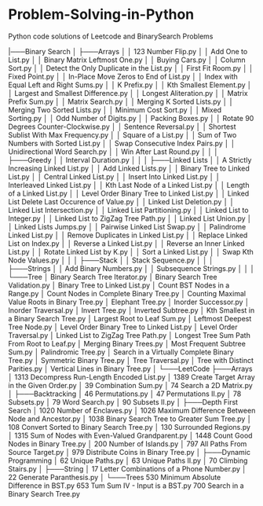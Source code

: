 # Problem-Solving-in-Python
Python code solutions of Leetcode and BinarySearch Problems

|───Binary Search
│   ├───Arrays
│   │       123 Number Flip.py
│   │       Add One to List.py
│   │       Binary Matrix Leftmost One.py
│   │       Buying Cars.py
│   │       Column Sort.py
│   │       Detect the Only Duplicate in the List.py
│   │       First Fit Room.py
│   │       Fixed Point.py
│   │       In-Place Move Zeros to End of List.py
│   │       Index with Equal Left and Right Sums.py
│   │       K Prefix.py
│   │       Kth Smallest Element.py
│   │       Largest and Smallest Difference.py
│   │       Longest Aliteration.py
│   │       Matrix Prefix Sum.py
│   │       Matrix Search.py
│   │       Merging K Sorted Lists.py
│   │       Merging Two Sorted Lists.py
│   │       Minimum Cost Sort.py
│   │       Mixed Sorting.py
│   │       Odd Number of Digits.py
│   │       Packing Boxes.py
│   │       Rotate 90 Degrees Counter-Clockwise.py
│   │       Sentence Reversal.py
│   │       Shortest Sublist With Max Frequency.py
│   │       Square of a List.py
│   │       Sum of Two Numbers with Sorted List.py
│   │       Swap Consecutive Index Pairs.py
│   │       Unidirectional Word Search.py
│   │       Win After Last Round.py
│   │
│   ├───Greedy
│   │       Interval Duration.py
│   │
│   ├───Linked Lists
│   │       A Strictly Increasing Linked List.py
│   │       Add Linked Lists.py
│   │       Binary Tree to Linked List.py
│   │       Central Linked List.py
│   │       Insert Into Linked List.py
│   │       Interleaved Linked List.py
│   │       Kth Last Node of a Linked List.py
│   │       Length of  a Linked List.py
│   │       Level Order Binary Tree to Linked List.py
│   │       Linked List Delete Last Occurence of Value.py
│   │       Linked List Deletion.py
│   │       Linked List Intersection.py
│   │       Linked List Partitioning.py
│   │       Linked List to Integer.py
│   │       Linked List to ZigZag Tree Path.py
│   │       Linked List Union.py
│   │       Linked Lists Jumps.py
│   │       Pairwise Linked List Swap.py
│   │       Palindrome Linked List.py
│   │       Remove Duplicates in Linked List.py
│   │       Replace Linked List on Index.py
│   │       Reverse a Linked List.py
│   │       Reverse an Inner Linked List.py
│   │       Rotate Linked List by K.py
│   │       Sort a Linked List.py
│   │       Swap Kth Node Values.py
│   │
│   ├───Stack
│   │       Stack Sequence.py
│   │
│   ├───Strings
│   │       Add Binary Numbers.py
│   │       Subsequence Strings.py
│   │
│   └───Tree
│           Binary Search Tree Iterator.py
│           Binary Search Tree Validation.py
│           Binary Tree to Linked List.py
│           Count BST Nodes in a Range.py
│           Count Nodes in Complete Binary Tree.py
│           Counting Maximal Value Roots in Binary Tree.py
│           Elephant Tree.py
│           Inorder Successor.py
│           Inorder Traversal.py
│           Invert Tree.py
│           Inverted Subtree.py
│           Kth Smallest in a Binary Search Tree.py
│           Largest Root to Leaf Sum.py
│           Leftmost Deepest Tree Node.py
│           Level Order Binary Tree to Linked List.py
│           Level Order Traversal.py
│           Linked List to ZigZag Tree Path.py
│           Longest Tree Sum Path From Root to Leaf.py
│           Merging Binary Trees.py
│           Most Frequent Subtree Sum.py
│           Palindromic Tree.py
│           Search in a Virtually Complete Binary Tree.py
│           Symmetric Binary Tree.py
│           Tree Traversal.py
│           Tree with Distinct Parities.py
│           Vertical Lines in Binary Tree.py
│
└───LeetCode
    ├───Arrays
    │       1313 Decompress Run-Length Encoded List.py
    │       1389 Create Target Array in the Given Order.py
    │       39 Combination Sum.py
    │       74 Search a 2D Matrix.py
    │
    ├───Backtracking
    │       46 Permutations.py
    │       47 Permutations II.py
    │       78 Subsets.py
    │       79 Word Search.py
    │       90 Subsets II.py
    │
    ├───Depth First Search
    │       1020  Number of Enclaves.py
    │       1026 Maximum Difference Between Node and Ancestor.py
    │       1038 Binary Search Tree to Greater Sum Tree.py
    │       108 Convert Sorted to Binary Search Tree.py
    │       130 Surrounded Regions.py
    │       1315 Sum of Nodes with Even-Valued Grandparent.py
    │       1448 Count Good Nodes in Binary Tree.py
    │       200 Number of Islands.py
    │       797 All Paths From Source Target.py
    │       979 Distribute Coins in Binary Tree.py
    │
    ├───Dynamic Programming
    │       62 Unique Paths.py
    │       63 Unique Paths II.py
    │       70 Climbing Stairs.py
    │
    ├───String
    │       17 Letter Combinations of a Phone Number.py
    │       22 Generate Paranthesis.py
    │
    └───Trees
            530 Minimum Absolute Difference in BST.py
            653 Tum Sum IV - Input is a BST.py
            700 Search in a Binary Search Tree.py